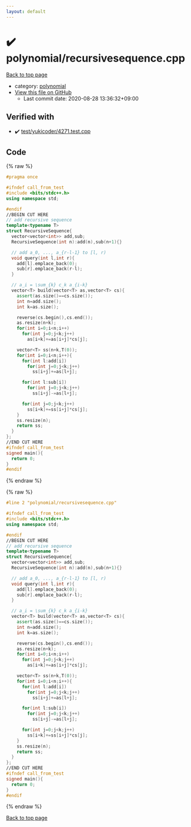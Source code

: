 ```yaml
---
layout: default
---
```


<!-- mathjax config similar to math.stackexchange -->
<script type="text/javascript" async
  src="https://cdnjs.cloudflare.com/ajax/libs/mathjax/2.7.5/MathJax.js?config=TeX-MML-AM_CHTML">
</script>
<script type="text/x-mathjax-config">
  MathJax.Hub.Config({
    TeX: { equationNumbers: { autoNumber: "AMS" }},
    tex2jax: {
      inlineMath: [ ['$','$'] ],
      processEscapes: true
    },
    "HTML-CSS": { matchFontHeight: false },
    displayAlign: "left",
    displayIndent: "2em"
  });
</script>

<script type="text/javascript" src="https://cdnjs.cloudflare.com/ajax/libs/jquery/3.4.1/jquery.min.js"></script>
<script src="https://cdn.jsdelivr.net/npm/jquery-balloon-js@1.1.2/jquery.balloon.min.js" integrity="sha256-ZEYs9VrgAeNuPvs15E39OsyOJaIkXEEt10fzxJ20+2I=" crossorigin="anonymous"></script>
<script type="text/javascript" src="../../assets/js/copy-button.js"></script>
<link rel="stylesheet" href="../../assets/css/copy-button.css" />


# :heavy_check_mark: polynomial/recursivesequence.cpp

<a href="../../index.html">Back to top page</a>

* category: <a href="../../index.html#89693d3333328e76f4fdeed379e8f9ea">polynomial</a>
* <a href="{{ site.github.repository_url }}/blob/master/polynomial/recursivesequence.cpp">View this file on GitHub</a>
    - Last commit date: 2020-08-28 13:36:32+09:00




## Verified with

* :heavy_check_mark: <a href="../../verify/test/yukicoder/4271.test.cpp.html">test/yukicoder/4271.test.cpp</a>


## Code

<a id="unbundled"></a>
{% raw %}
```cpp
#pragma once

#ifndef call_from_test
#include <bits/stdc++.h>
using namespace std;

#endif
//BEGIN CUT HERE
// add recursive sequence
template<typename T>
struct RecursiveSequence{
  vector<vector<int>> add,sub;
  RecursiveSequence(int n):add(n),sub(n+1){}

  // add a_0, ..., a_{r-l-1} to [l, r)
  void query(int l,int r){
    add[l].emplace_back(0);
    sub[r].emplace_back(r-l);
  }

  // a_i = \sum_{k} c_k a_{i-k}
  vector<T> build(vector<T> as,vector<T> cs){
    assert(as.size()==cs.size());
    int n=add.size();
    int k=as.size();

    reverse(cs.begin(),cs.end());
    as.resize(n+k);
    for(int i=0;i<n;i++)
      for(int j=0;j<k;j++)
        as[i+k]+=as[i+j]*cs[j];

    vector<T> ss(n+k,T(0));
    for(int i=0;i<n;i++){
      for(int l:add[i])
        for(int j=0;j<k;j++)
          ss[i+j]+=as[l+j];

      for(int l:sub[i])
        for(int j=0;j<k;j++)
          ss[i+j]-=as[l+j];

      for(int j=0;j<k;j++)
        ss[i+k]+=ss[i+j]*cs[j];
    }
    ss.resize(n);
    return ss;
  }
};
//END CUT HERE
#ifndef call_from_test
signed main(){
  return 0;
}
#endif

```
{% endraw %}

<a id="bundled"></a>
{% raw %}
```cpp
#line 2 "polynomial/recursivesequence.cpp"

#ifndef call_from_test
#include <bits/stdc++.h>
using namespace std;

#endif
//BEGIN CUT HERE
// add recursive sequence
template<typename T>
struct RecursiveSequence{
  vector<vector<int>> add,sub;
  RecursiveSequence(int n):add(n),sub(n+1){}

  // add a_0, ..., a_{r-l-1} to [l, r)
  void query(int l,int r){
    add[l].emplace_back(0);
    sub[r].emplace_back(r-l);
  }

  // a_i = \sum_{k} c_k a_{i-k}
  vector<T> build(vector<T> as,vector<T> cs){
    assert(as.size()==cs.size());
    int n=add.size();
    int k=as.size();

    reverse(cs.begin(),cs.end());
    as.resize(n+k);
    for(int i=0;i<n;i++)
      for(int j=0;j<k;j++)
        as[i+k]+=as[i+j]*cs[j];

    vector<T> ss(n+k,T(0));
    for(int i=0;i<n;i++){
      for(int l:add[i])
        for(int j=0;j<k;j++)
          ss[i+j]+=as[l+j];

      for(int l:sub[i])
        for(int j=0;j<k;j++)
          ss[i+j]-=as[l+j];

      for(int j=0;j<k;j++)
        ss[i+k]+=ss[i+j]*cs[j];
    }
    ss.resize(n);
    return ss;
  }
};
//END CUT HERE
#ifndef call_from_test
signed main(){
  return 0;
}
#endif

```
{% endraw %}

<a href="../../index.html">Back to top page</a>


